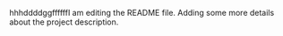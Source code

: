 hhhddddggffffffI am editing the README file. Adding some more details about the project description.
